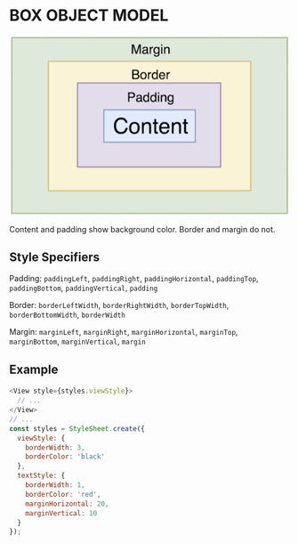 # BOX OBJECT MODEL

![box object model](../../assets/box_object_model.png)

Content and padding show background color. Border and margin do not.

## Style Specifiers

Padding: `paddingLeft`, `paddingRight`, `paddingHorizontal`, `paddingTop`, `paddingBottom`, `paddingVertical`, `padding`

Border: `borderLeftWidth`, `borderRightWidth`, `borderTopWidth`, `borderBottomWidth`, `borderWidth`

Margin: `marginLeft`, `marginRight`, `marginHorizontal`, `marginTop`, `marginBottom`, `marginVertical`, `margin`

## Example

```javascript
<View style={styles.viewStyle}>
  // ...
</View>
// ...
const styles = StyleSheet.create({
  viewStyle: {
    borderWidth: 3,
    borderColor: 'black'
  },
  textStyle: {
    borderWidth: 1,
    borderColor: 'red',
    marginHorizontal: 20,
    marginVertical: 10
  }
});
```
